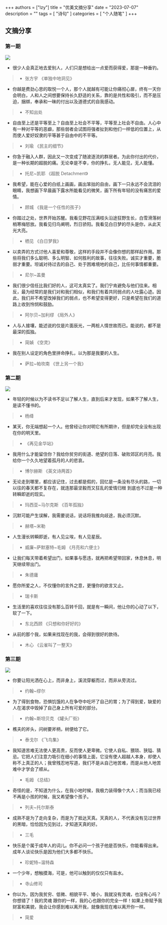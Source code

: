+++
authors = ["lzy"]
title = "优美文摘分享"
date = "2023-07-07"
description = ""
tags = [
    "诗句"
]
categories = [
    "个人随笔"
]
+++

## 文摘分享

### 第一期

![](../static/ZGRdbszK2oXwvLxn3XQcixjDnSg.png)

- 很少人会真正地去爱别人，人们只是想给出一点爱而获得爱，那是一种垂钓。

> - 张方宇 《单独中地洞见》

- 你越是费劲心思的取悦一个人，那个人就越有可能让你痛彻心扉，终有一天你会明白，人和人之间想要保持长久舒适的关系，靠的是共性和吸引，而不是压迫，捆绑，奉承和一昧的付出以及道德式的自我感动。

> - 不知出处

- 自由至上还是平等至上？自由至上社会不平等，平等至上社会不自由。人心中有一种对平等的恶癖，那些弱者会试图将强者扯到和他们一样低的位置上，从而使人爱好奴隶的平等甚于自由中的不平等。

> - 刘瑜 《民主的细节》

- 你急于融入人群，因此又一次变成了随波逐流的群居者。为此你付出的代价，是一种长期的超脱的痛。无论幸是不幸，你的挣扎，无人能见，无人能懂。

> - 托尼~凯耶 《超脱 Detachment》

- 我希望，能在心爱的白纸上画画，画出笨拙的自由，画下一只永远不会流泪的眼睛，我想画下早晨画下露水所能看见的微笑，画下所有年轻的没有痛苦的爱情。

> - 顾城 《我是一个任性的孩子》

- 你踏过之处，世界开始苏醒。我看见野花压满枝头沿途狂野生长，白雪滑落树梢寒梅怒放。我看见归鸟阐明，烈日骄阳。我看见白日梦的尽头是你，从此天光大亮。

> - 栖见 《白日梦我》

- 以卖弄的方式讨他人喜爱和尊敬，这样的手段并不会像你想的那样起作用。那些将我们多么聪明、多么明智、如何胜利的故事，往往失败。诚实才重要，脆弱才重要。坦诚对待过去的自己、处于困难境地的自己，比任何事情都重要。

> - 尼尔~盖曼

- 我们很少信任比我们好的人，这可太真实了。我们宁肯避免与他们往来。相反，最为经常的是我们对和我们相似，和我们有着共同弱点的人吐露心迹。因此，我们并不希望改掉我们的弱点，也不希望变得更好，只是希望在我们的道路上收到怜悯和鼓励。

> - 阿尔贝~加利缪 《局外人》

- 人与人接壤，能述说的仅是片面辰光，一两桩人情世故而已。能说的，都不是最深的孤独。

> - 简媜 《空灵》

- 我在别人设定的角色里拼命挣扎，以为那是我要的人生。

> - 萨拉~帕坎南 《世上另一个我》

### 第二期

![](../static/IOzCbCmV5o6Jn6xT6DZcC79PnYc.png)

- 年轻的时候以为不读书不足以了解人生，直到后来才发现，如果不了解人生，是读不懂书的。

> - 杨绛

- 某天，你无端想起一个人。他曾经让你对明它有所期许，但是却完全没有出现在你的明天里。

> - 《再见金华站》

- 我用什么才能留住你？我给你贫穷的街道、绝望的日落、破败郊区的月亮。我给你一个久久地望着孤月的人的悲哀。

> - 博尔赫斯 《英文诗两首》

- 无论走到哪里，都应该记住，过去都是假的，回忆是一条没有尽头的路，一切以往的春天都不复存在，就连那最坚毅而又狂乱的爱情归根 到底也不过是一种转瞬即逝的现实。

> - 玛西亚~马尔克斯 《百年孤独》

- 沉默可能产生误解，我需要说话，说话将我推向歧途，我必须沉默。

> - 赫塔~米勒

- 人生漫长转瞬即逝，有人见尘埃，有人见星辰。

> - 威廉~萨默塞特~毛姆 《月亮和六便士》

- 让我们每天带着希望出门，如果事与愿违，就再把希望带回家，休息休息，明天继续带出门。

> - 朱德庸

- 愿你所爱之人，不仅懂你的言外之意，更懂你的欲言又止。

> - 瑞卡斯

- 生活里的喜欢往往没有那么百转千回，就是有一瞬间，他让你的心动了以下，软了一下。

> - 东北西顾 《只想和你好好的》

- 从前的那个我，如果来找现在的我，会得到很好的款待。

> - 木心 《云雀叫了一整天》

### 第三期

![](../static/GFbTb4eCGoE7eoxU5IzcflK3n3c.png)

- 你要让阳光洒在心上，而非身上，溪流穿躯而过，而非从旁流过。

> - 约翰~缪尔

- 为了得到食物，恐惧饥饿的人在争夺中吃坏了自己的胃；为了得到爱，缺爱的人在渴求中毁掉了自己身上所有可爱的部分。

> - 约翰~斯坦贝克 《罐头厂街》

- 樵夫的斧头，问树要斧柄，树便给了它。

> - 泰戈尔 《飞鸟集》

- 我知道苦难无法使人更高贵，反而使人更卑微。它使人自私、猥琐、狭隘、猜忌。它把人们注意力吸引在细小的事情上面，它没有使人超越人本身，却使人称不上真正的人；我曾残忍地写道，我们不是从自己地苦难，而是从他人地苦难中才学会了顺从。

> - 毛姆 《总结》

- 奇怪的是，不知道为什么，在我小地时候，我极力装得像个大人；而当我已经不再是小孩的时候，我又希望像个孩子。

> - 列夫~托尔斯泰

- 成熟不是为了走向复杂，而是为了抵达天真。天真的人，不代表没有见过世界的黑暗，恰恰因为见到过，才知道天真的好。

> - 三毛

- 快乐是个属于成年人的词儿。你不必问一个孩子他是否快乐，你能看得出来。成年人谈论快乐是因为他们大多都不快乐。

> - 珍妮特~温特森

- 一个少年，想触摸海，可是，他可以触到的仅仅只有盐水。

> - 寺山修司

- 你以为，因为我贫穷、低微、相貌平平、矮小，我就没有灵魂，也没有心吗？你想错了！我的灵魂 跟你的一样，我的心也跟你的完全一样！如果上帝赋予我财富和美貌，我会让你感到难以离开我，就像我现在难以离开你一样。

> - 简爱